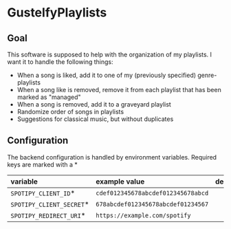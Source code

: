 # GustelfyPlaylists

## Goal

This software is supposed to help with the organization of my playlists.
I want it to handle the following things:

- When a song is liked, add it to one of my (previously specified) genre-playlists
- When a song like is removed, remove it from each playlist that has been marked as "managed"
- When a song is removed, add it to a graveyard playlist
- Randomize order of songs in playlists
- Suggestions for classical music, but without duplicates

## Configuration

The backend configuration is handled by environment variables.
Required keys are marked with a *

| variable                  | example value                      | description |
|:--------------------------|:-----------------------------------|-------------|
| `SPOTIPY_CLIENT_ID`*      | `cdef012345678abcdef012345678abcd` |             |
| `SPOTIPY_CLIENT_SECRET`*  | `678abcdef012345678abcdef01234567` |             |
| `SPOTIPY_REDIRECT_URI`*   | `https://example.com/spotify`      |             |
